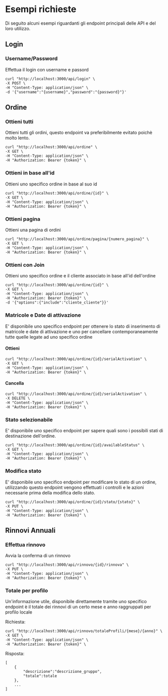 # Esempi richieste

Di seguito alcuni esempi riguardanti gli endpoint principali delle API e del loro utilizzo.

## Login

### Username/Password

Effettua il login con username e passord

```
curl "http://localhost:3000/api/login" \
-X POST \
-H "Content-Type: application/json" \
-d '{"username":"{username}","password":"{password}"}'
```

## Ordine

### Ottieni tutti

Ottieni tutti gli ordini, questo endpoint va preferibilmente evitato poichè molto lento.

```
curl "http://localhost:3000/api/ordine" \
-X GET \
-H "Content-Type: application/json" \
-H "Authorization: Bearer {token}" \
```

### Ottieni in base all'id

Ottieni uno specifico ordine in base al suo id

```
curl "http://localhost:3000/api/ordine/{id}" \
-X GET \
-H "Content-Type: application/json" \
-H "Authorization: Bearer {token}" \
```

### Ottieni pagina

Ottieni una pagina di ordini

```
curl "http://localhost:3000/api/ordine/pagina/{numero_pagina}" \
-X GET \
-H "Content-Type: application/json" \
-H "Authorization: Bearer {token}" \
```

### Ottieni con Join

Ottieni uno specifico ordine e il cliente associato in base all'id dell'ordine

```
curl "http://localhost:3000/api/ordine/{id}" \
-X GET \
-H "Content-Type: application/json" \
-H "Authorization: Bearer {token}" \
-d '{"options":{"include":"cliente_cliente"}}'
```

### Matricole e Date di attivazione

E' disponibile uno specifico endpoint per ottenere lo stato di inserimento di matricole e date di attivazione e uno per cancellare contemporaneamente tutte quelle legate ad uno specifico ordine

#### Ottieni

```
curl "http://localhost:3000/api/ordine/{id}/serialActivation" \
-X GET \
-H "Content-Type: application/json" \
-H "Authorization: Bearer {token}" \
```

#### Cancella

```
curl "http://localhost:3000/api/ordine/{id}/serialActivation" \
-X DELETE \
-H "Content-Type: application/json" \
-H "Authorization: Bearer {token}" \
```

### Stato selezionabile

E' disponibile uno specifico endpoint per sapere quali sono i possibili stati di destinazione dell'ordine.

```
curl "http://localhost:3000/api/ordine/{id}/availableStatus" \
-X GET \
-H "Content-Type: application/json" \
-H "Authorization: Bearer {token}" \
```

### Modifica stato

E' disponibile uno specifico endpoint per modificare lo stato di un ordine, utilizzando questo endpoint vengono effettuati i controlli e le azioni necessarie prima della modifica dello stato.

```
curl "http://localhost:3000/api/ordine/{id}/stato/{stato}" \
-X PUT \
-H "Content-Type: application/json" \
-H "Authorization: Bearer {token}" \
```

## Rinnovi Annuali

### Effettua rinnovo

Avvia la conferma di un rinnovo

```
curl "http://localhost:3000/api/rinnovo/{id}/rinnova" \
-X PUT \
-H "Content-Type: application/json" \
-H "Authorization: Bearer {token}" \
```

### Totale per profilo

Un'informazione utile, disponibile direttamente tramite uno specifico endpoint è il totale dei rinnovi di un certo mese e anno raggruppati per profilo locale

Richiesta:

```
curl "http://localhost:3000/api/rinnovo/totaleProfili/{mese}/{anno}" \
-X GET \
-H "Content-Type: application/json" \
-H "Authorization: Bearer {token}" \
```

Risposta:

```
[
    {
        "descrizione":"descrizione_gruppo",
        "totale":totale
    },
    ...
]
```

